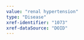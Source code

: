```yaml
---
value: "renal hypertension"
type: "Disease"
xref-identifier: "1073"
xref-dataSource: "DOID"
---
```

